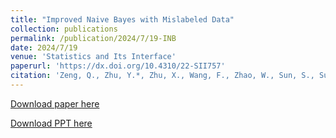 ```yaml
---
title: "Improved Naive Bayes with Mislabeled Data"
collection: publications
permalink: /publication/2024/7/19-INB
date: 2024/7/19
venue: 'Statistics and Its Interface'
paperurl: 'https://dx.doi.org/10.4310/22-SII757'
citation: 'Zeng, Q., Zhu, Y.*, Zhu, X., Wang, F., Zhao, W., Sun, S., Su, M., and Wang, H. (2024), &quot;Improved Naive Bayes with Mislabeled Data,&quot;  Statistics and Its Interface, 17(3):323-336.'
---
```

[Download paper here](https://dx.doi.org/10.4310/22-SII757)

[Download PPT here](/files/INB_PPT.pdf)
